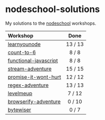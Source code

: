 nodeschool-solutions
====================

My solutions to the [nodeschool](http://nodeschool.io/) workshops.

| Workshop                    | Done    |
|:----------------------------|:-------:|
| [learnyounode][lyn]         | 13 / 13 |
| [count-to-6][ct6]           |  8 / 8  |
| [functional-javascript][fj] |  8 / 8  |
| [stream-adventure][sa]      | 15 / 15 |
| [promise-it-wont-hurt][pwh] | 12 / 12 |
| [regex-adventure][ra]       | 13 / 13 |
| [levelmeup][lmu]            |  7 / 12 |
| [browserify-adventure][ba]  |  0 / 10 |
| [bytewiser][bw]             |  0 / 7  |

[lyn]: https://github.com/rvagg/learnyounode
[ct6]: https://github.com/domenic/count-to-6
[fj]:  https://github.com/timoxley/functional-javascript-workshop
[sa]:  https://github.com/substack/stream-adventure
[pwh]: https://github.com/stevekane/promise-it-wont-hurt
[ra]:  https://github.com/substack/regex-adventure
[lmu]: https://github.com/rvagg/levelmeup
[ba]:  https://github.com/substack/browserify-adventure
[bw]:  https://www.github.com/maxogden/bytewiser
